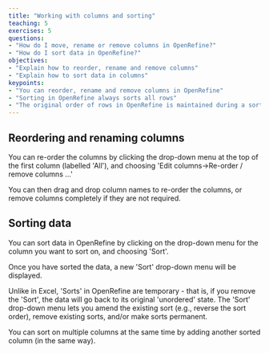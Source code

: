 ```yaml
---
title: "Working with columns and sorting"
teaching: 5
exercises: 5
questions:
- "How do I move, rename or remove columns in OpenRefine?"
- "How do I sort data in OpenRefine?"
objectives:
- "Explain how to reorder, rename and remove columns"
- "Explain how to sort data in columns"
keypoints:
- "You can reorder, rename and remove columns in OpenRefine"
- "Sorting in OpenRefine always sorts all rows"
- "The original order of rows in OpenRefine is maintained during a sort until you use the option to Reorder Rows Permanently"
---
```


## Reordering and renaming columns
You can re-order the columns by clicking the drop-down menu at the top of the first column (labelled 'All'), and choosing 'Edit columns->Re-order / remove columns …'

You can then drag and drop column names to re-order the columns, or remove columns completely if they are not required.

## Sorting data
You can sort data in OpenRefine by clicking on the drop-down menu for the column you want to sort on, and choosing 'Sort'.

Once you have sorted the data, a new 'Sort' drop-down menu will be displayed.

Unlike in Excel, 'Sorts' in OpenRefine are temporary - that is, if you remove the 'Sort', the data will go back to its original 'unordered' state. The 'Sort' drop-down menu lets you amend the existing sort (e.g., reverse the sort order), remove existing sorts, and/or make sorts permanent.

You can sort on multiple columns at the same time by adding another sorted column (in the same way).
